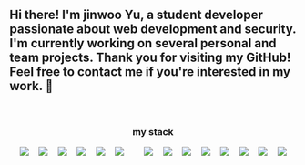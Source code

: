 
<h2>Hi there! I'm jinwoo Yu, a student developer passionate about web development and security. I'm currently working on several personal and team projects. Thank you for visiting my GitHub! Feel free to contact me if you're interested in my work. 👋</h2>

<!--
**Lay182/Lay182** is a ✨ _special_ ✨ repository because its `README.md` (this file) appears on your GitHub profile.

Here are some ideas to get you started:
https://img.shields.io/badge/Windows-0078D6?style=for-the-badge&logo=windows&logoColor=white
https://img.shields.io/badge/Linux-FCC624?style=for-the-badge&logo=linux&logoColor=black

-🔭 I’m currently working on ...
- 🌱 I’m currently learning ...
- 👯 I’m looking to collaborate on ...
- 🤔 I’m looking for help with ...
- 💬 Ask me about ...
- 📫 How to reach me: ...
- 😄 Pronouns: ...
- ⚡ Fun fact: ...
-->

<div align="left">


<br>
<h3 align="center"">my stack</h3>
<div align="center" style="display: flex; flex-wrap: wrap; justify-content: space-evenly; ">  
  <img src="https://img.shields.io/badge/Java-007396?style=flat-square&logo=Java&logoColor=white">
  <img src="https://img.shields.io/badge/html5-E34F26?style=flat-square&logo=html5&logoColor=white">
  <img src="https://img.shields.io/badge/css-1572B6?style=flat-square&logo=css3&logoColor=white">
  <img src="https://img.shields.io/badge/javascript-F7DF1E?style=flat-square&logo=javascript&logoColor=black">
  <img src="https://img.shields.io/badge/bootstrap-7952B3?style=flat-square&logo=bootstrap&logoColor=white">
  <img src="https://img.shields.io/badge/EJS-52B0E7?style=flat-square&label=EJS">
  <br/>
  <img src="https://img.shields.io/badge/MongoDB-47A248?style=flat-square&logo=mongodb&logoColor=#47A248">
  <img src="https://img.shields.io/badge/Node.js-339933?style=flat-square&logo=nodejs&logoColor=white">
  <img src="https://img.shields.io/badge/express-000000?style=flat-square&logo=express&logoColor=white">
  <img src="https://img.shields.io/badge/mongoose-880000?style=flat-square&logo=mongoose&logoColor=white">
  <img src="https://img.shields.io/badge/bulma-00D1B2?style=flat-square&logo=bulma&logoColor=white">
  <img src="https://img.shields.io/badge/npm-CB3837?style=flat-square&logo=npm&logoColor=white">
  <img src="https://img.shields.io/badge/react-7BB4E3?style=flat-square&logo=react&logoColor=white">
  <img src="https://img.shields.io/badge/ubuntu-orange?style=flat-square&logo=ubuntu&logoColor=white">
</div>
